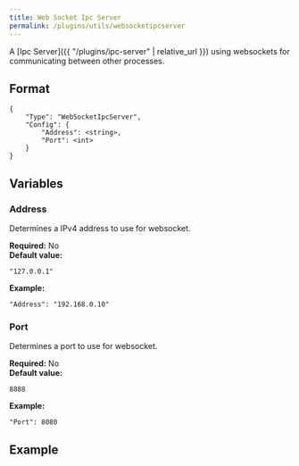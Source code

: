 ```yaml
---
title: Web Socket Ipc Server
permalink: /plugins/utils/websocketipcserver
---
```


A [Ipc Server]({{ "/plugins/ipc-server" | relative_url }}) using websockets for communicating between other processes.

## Format

~~~
{
    "Type": "WebSocketIpcServer",
    "Config": {
        "Address": <string>,
        "Port": <int>
    }
}
~~~

## Variables

### Address
<div class="variable-block" markdown="block">

Determines a IPv4 address to use for websocket. 

**Required:** No<br>
**Default value:**
~~~
"127.0.0.1"
~~~
**Example:**
~~~
"Address": "192.168.0.10"
~~~

</div>

### Port
<div class="variable-block" markdown="block">

Determines a port to use for websocket. 

**Required:** No<br>
**Default value:**
~~~
8888
~~~
**Example:**
~~~
"Port": 8080
~~~

</div>

## Example

~~~
~~~